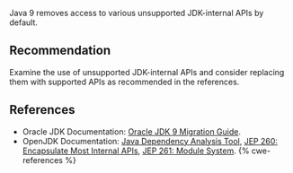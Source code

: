 Java 9 removes access to various unsupported JDK-internal APIs by default.


## Recommendation
Examine the use of unsupported JDK-internal APIs and consider replacing them with supported APIs as recommended in the references.


## References
* Oracle JDK Documentation: [Oracle JDK 9 Migration Guide](https://docs.oracle.com/javase/9/migrate/toc.htm).
* OpenJDK Documentation: [Java Dependency Analysis Tool](https://wiki.openjdk.java.net/display/JDK8/Java+Dependency+Analysis+Tool), [JEP 260: Encapsulate Most Internal APIs](https://openjdk.java.net/jeps/260), [JEP 261: Module System](https://openjdk.java.net/jeps/261).
{% cwe-references %}
